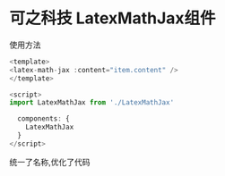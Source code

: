 
# 可之科技 LatexMathJax组件

使用方法
```javascript
<template>
<latex-math-jax :content="item.content" />
</template>

<script>
import LatexMathJax from './LatexMathJax'

  components: {
    LatexMathJax
  }
</script>
```

统一了名称,优化了代码